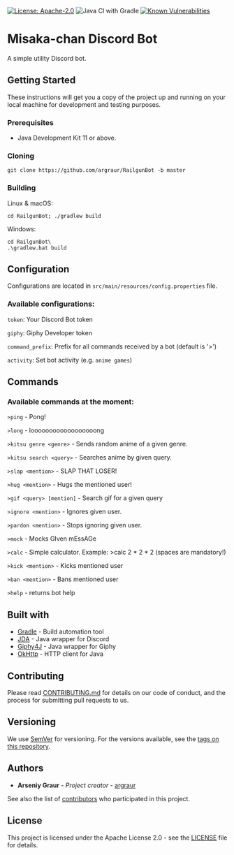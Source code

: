 [![License: Apache-2.0](https://img.shields.io/badge/License-Apache%202.0-yellow.svg)](http://www.apache.org/licenses/LICENSE-2.0)
![Java CI with Gradle](https://github.com/argraur/RailgunBot/workflows/Java%20CI%20with%20Gradle/badge.svg)
[![Known Vulnerabilities](https://snyk.io/test/github/argraur/RailgunBot/badge.svg?targetFile=build.gradle)](https://snyk.io/test/github/argraur/RailgunBot?targetFile=build.gradle)

# Misaka-chan Discord Bot

A simple utility Discord bot.

## Getting Started

These instructions will get you a copy of the project up and running on your local machine for development and testing purposes.

### Prerequisites

* Java Development Kit 11 or above.

### Cloning

```
git clone https://github.com/argraur/RailgunBot -b master
```

### Building

Linux & macOS:
```
cd RailgunBot; ./gradlew build
```

Windows:
```
cd RailgunBot\
.\gradlew.bat build
```

## Configuration

Configurations are located in `src/main/resources/config.properties` file.

### Available configurations:

`token`: Your Discord Bot token

`giphy`: Giphy Developer token

`command_prefix`: Prefix for all commands received by a bot (default is '>')

`activity`: Set bot activity (e.g. `anime games`)

## Commands

### Available commands at the moment:

`>ping` - Pong!

`>long` - loooooooooooooooooong

`>kitsu genre <genre>` - Sends random anime of a given genre.

`>kitsu search <query>` - Searches anime by given query.

`>slap <mention>` - SLAP THAT LOSER!

`>hug <mention>` - Hugs the mentioned user!

`>gif <query> [mention]` - Search gif for a given query

`>ignore <mention>` - Ignores given user.

`>pardon <mention>` - Stops ignoring given user.

`>mock` -  Mocks GIven mEssAGe

`>calc` - Simple calculator. Example: >calc 2 * 2 * 2 (spaces are mandatory!)

`>kick <mention>` - Kicks mentioned user

`>ban <mention>` - Bans mentioned user

`>help` - returns bot help

## Built with

* [Gradle](https://github.com/gradle/gradle) - Build automation tool
* [JDA](https://github.com/DV8FromTheWorld/JDA) - Java wrapper for Discord
* [Giphy4J](https://github.com/keshrath/Giphy4J) - Java wrapper for Giphy
* [OkHttp](https://github.com/square/okhttp) - HTTP client for Java

## Contributing

Please read [CONTRIBUTING.md](CONTRIBUTING.md) for details on our code of conduct, and the process for submitting pull requests to us.

## Versioning

We use [SemVer](http://semver.org/) for versioning. For the versions available, see the [tags on this repository](https://github.com/your/project/tags). 

## Authors

* **Arseniy Graur** - *Project creator* - [argraur](https://github.com/argraur)

See also the list of [contributors](https://github.com/argraur/RailgunBot/contributors) who participated in this project.

## License

This project is licensed under the Apache License 2.0 - see the [LICENSE](LICENSE) file for details.
